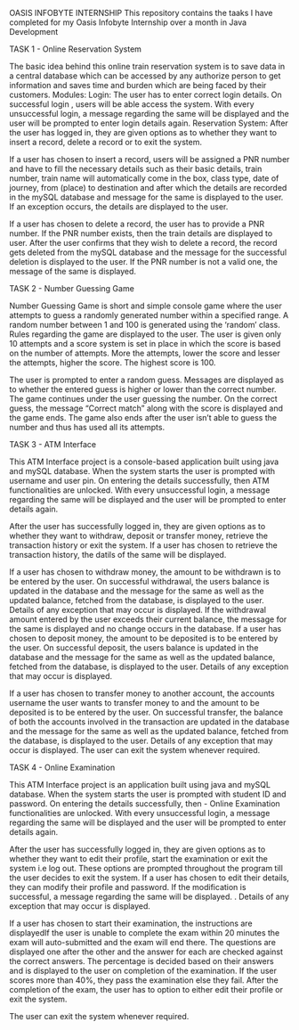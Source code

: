 OASIS INFOBYTE INTERNSHIP
This repository contains the taaks I have completed for my Oasis Infobyte Internship over a month in Java Development

TASK 1 -  Online Reservation System

The basic idea behind this online train reservation system is to save data in a central database which can be accessed by any authorize person to get information and saves time and burden which are being faced by their customers.
Modules:
Login: The user has to enter correct login details. On successful login , users will be able access the system. With every unsuccessful login, a message regarding the same will be displayed and the user will be prompted to enter login details again.
Reservation System: After the user has logged in, they are given options as to whether they want to insert a record, delete a record or to exit the system.

If a user has chosen to insert a record, users will be assigned a PNR number and have to fill the necessary details such as their basic details, train number, train name will automatically come in the box, class type, date of journey, from (place) to destination and after which the details are recorded in the mySQL database and message for the same is displayed to the user. If an exception occurs, the details are displayed to the user.

If a user has chosen to delete a record, the user has to provide a PNR number. If the PNR number exists, then the train details are displayed to user. After the user confirms that they wish to delete a record, the record gets deleted from the mySQL database and the message for the successful deletion is displayed to the user. If the PNR number is not a valid one, the message of the same is displayed.


TASK 2 -  Number Guessing Game

Number Guessing Game is short and simple console game where the user attempts to guess a randomly generated number within a specified range. A random number between 1 and 100 is generated using the ‘random’ class. 
Rules regarding the game are displayed to the user. The user is given only 10 attempts and a score system is set in place in which the score is based on the number of attempts. More the attempts, lower the score and lesser the attempts, higher the score. The highest score is 100.

The user is prompted to enter a random guess. Messages are displayed as to whether the entered guess is higher or lower than the correct number. The game continues under the user guessing the number. On the correct guess, the message “Correct match” along with the score is displayed and the game ends. The game also ends after the user isn’t able to guess the number and thus has used all its attempts. 

TASK 3 -  ATM Interface

This ATM Interface project is a console-based application built using java and mySQL database. When the system starts the user is prompted with username and user pin. On entering the details successfully, then ATM functionalities are unlocked. With every unsuccessful login, a message regarding the same will be displayed and the user will be prompted to enter details again.

After the user has successfully logged in, they are given options as to whether they want to withdraw, deposit or transfer money, retrieve the transaction history or exit the system.
If a user has chosen to retrieve the transaction history, the datils of the same will be displayed.

If a user has chosen to withdraw money, the amount to be withdrawn is to be entered by the user. On successful withdrawal, the users balance is updated in the database and the message for the same as well as the updated balance, fetched from the database, is displayed to the user. Details of any exception that may occur is displayed.  If the withdrawal amount entered by the user exceeds their current balance, the message for the same is displayed and no change occurs in the database. 
If a user has chosen to deposit money, the amount to be deposited is to be entered by the user. On successful deposit, the users balance is updated in the database and the message for the same as well as the updated balance, fetched from the database, is displayed to the user. Details of any exception that may occur is displayed.

If a user has chosen to transfer money to another account, the accounts username the user wants to transfer money to and the amount to be deposited is to be entered by the user. On successful transfer, the balance of both the accounts involved in the transaction are updated in the database and the message for the same as well as the updated balance, fetched from the database, is displayed to the user. Details of any exception that may occur is displayed.
The user can exit the system whenever required.


TASK 4 -  Online Examination

This ATM Interface project is an application built using java and mySQL database. When the system starts the user is prompted with student ID and password. On entering the details successfully, then -  Online Examination functionalities are unlocked. With every unsuccessful login, a message regarding the same will be displayed and the user will be prompted to enter details again.

After the user has successfully logged in, they are given options as to whether they want to edit their profile, start the examination or exit the system i.e log out. These options are prompted throughout the program till the user decides to exit the system.
If a user has chosen to edit their details, they can modify their profile and password. If the modification is successful, a message regarding the same will be displayed. . Details of any exception that may occur is displayed.

If a user has chosen to start their examination, the instructions are displayedIf the user is unable to complete the exam within 20 minutes the exam will auto-submitted and the exam will end there. The questions are displayed one after the other and the answer for each are checked against the correct answers. The percentage is decided based on their answers and is displayed to the user on completion of the examination. If the user scores more than 40%, they pass the examination else they fail. After the completion of the exam, the user has to option to either edit their profile or exit the system.

The user can exit the system whenever required.










